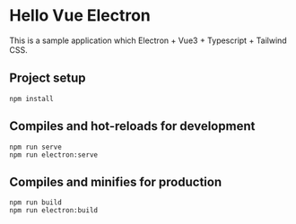 # Hello Vue Electron

This is a sample application which Electron + Vue3 + Typescript + Tailwind CSS.

## Project setup

```
npm install
```

## Compiles and hot-reloads for development

```
npm run serve
npm run electron:serve
```

## Compiles and minifies for production

```
npm run build
npm run electron:build
```
